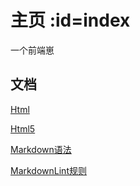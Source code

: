 # 主页 :id=index <!-- {docsify-ignore-all} -->

一个前端崽

## 文档

[Html](html/)

[Html5](html5/)

[Markdown语法](markdown/)

[MarkdownLint规则](markdown-lint/)
